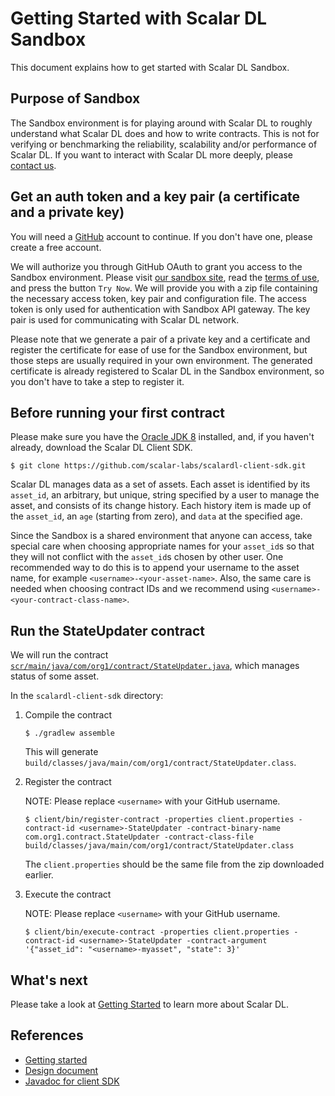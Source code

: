 # Getting Started with Scalar DL Sandbox

This document explains how to get started with Scalar DL Sandbox.

## Purpose of Sandbox

The Sandbox environment is for playing around with Scalar DL to roughly understand what Scalar DL does and how to write contracts.
This is not for verifying or benchmarking the reliability, scalability and/or performance of Scalar DL.
If you want to interact with Scalar DL more deeply, please [contact us](https://scalar-labs.com/contact_us/).

## Get an auth token and a key pair (a certificate and a private key)

You will need a [GitHub](https://github.com/) account to continue.
If you don't have one, please create a free account.

We will authorize you through GitHub OAuth to grant you access to the Sandbox environment.
Please visit [our sandbox site](https://scalar-labs.com/sandbox/), read the [terms of use](https://scalar-labs.com/terms-of-use), and press the button `Try Now`.
We will provide you with a zip file containing the necessary access token, key pair and configuration file.
The access token is only used for authentication with Sandbox API gateway.
The key pair is used for communicating with Scalar DL network.

Please note that we generate a pair of a private key and a certificate and register the certificate for ease of use for the Sandbox environment, but those steps are usually required in your own environment.
The generated certificate is already registered to Scalar DL in the Sandbox environment, so you don't have to take a step to register it.

## Before running your first contract 

Please make sure you have the [Oracle JDK 8](https://www.oracle.com/technetwork/java/javase/downloads/jdk8-downloads-2133151.html) installed, and, if you haven't already, download the Scalar DL Client SDK.

```
$ git clone https://github.com/scalar-labs/scalardl-client-sdk.git 
```

Scalar DL manages data as a set of assets. Each asset is identified by its `asset_id`, an arbitrary, but unique, string specified by a user to manage the asset, and consists of its change history. Each history item is made up of the `asset_id`, an `age` (starting from zero), and `data` at the specified age.

Since the Sandbox is a shared environment that anyone can access,
take special care when choosing appropriate names for your `asset_id`s so that they will not conflict with the `asset_id`s chosen by other user.
One recommended way to do this is to append your username to the asset name, for example `<username>-<your-asset-name>`.
Also, the same care is needed when choosing contract IDs and we recommend using `<username>-<your-contract-class-name>`.

## Run the StateUpdater contract

We will run the contract [`scr/main/java/com/org1/contract/StateUpdater.java`](https://github.com/scalar-labs/scalardl-client-sdk/blob/master/src/main/java/com/org1/contract/StateUpdater.java), which manages status of some asset.

In the `scalardl-client-sdk` directory:

1. Compile the contract

    ```
    $ ./gradlew assemble
    ```

    This will generate `build/classes/java/main/com/org1/contract/StateUpdater.class`.

2. Register the contract

    NOTE: Please replace `<username>` with your GitHub username.

    ```
    $ client/bin/register-contract -properties client.properties -contract-id <username>-StateUpdater -contract-binary-name com.org1.contract.StateUpdater -contract-class-file build/classes/java/main/com/org1/contract/StateUpdater.class
    ```

    The `client.properties` should be the same file from the zip downloaded earlier.

3. Execute the contract

    NOTE: Please replace `<username>` with your GitHub username.
    ```
    $ client/bin/execute-contract -properties client.properties -contract-id <username>-StateUpdater -contract-argument '{"asset_id": "<username>-myasset", "state": 3}'
    ```
  
## What's next

Please take a look at [Getting Started](getting-started.md) to learn more about Scalar DL. 

## References

* [Getting started](getting-started.md)
* [Design document](design.md)
* [Javadoc for client SDK](https://scalar-labs.github.io/scalardl/javadoc/client/)

